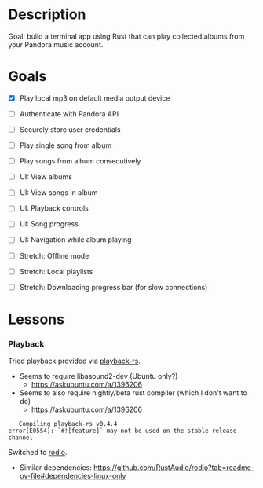 # Description
Goal: build a terminal app using Rust that can play collected albums from your Pandora music account.

# Goals
 - [x] Play local mp3 on default media output device
 - [ ] Authenticate with Pandora API
 - [ ] Securely store user credentials
 - [ ] Play single song from album
 - [ ] Play songs from album consecutively
 - [ ] UI: View albums
 - [ ] UI: View songs in album
 - [ ] UI: Playback controls 
 - [ ] UI: Song progress
 - [ ] UI: Navigation while album playing
 - [ ] Stretch: Offline mode
 - [ ] Stretch: Local playlists
 - [ ] Stretch: Downloading progress bar (for slow connections)



# Lessons
### Playback
Tried playback provided via [playback-rs](https://crates.io/crates/playback-rs/0.4.4).
 - Seems to require libasound2-dev (Ubuntu only?)
   - https://askubuntu.com/a/1396206
 - Seems to also require nightly/beta rust compiler (which I don't want to do)
   - https://askubuntu.com/a/1396206
```
   Compiling playback-rs v0.4.4
error[E0554]: `#![feature]` may not be used on the stable release channel
```

Switched to [rodio](https://crates.io/crates/rodio).
 - Similar dependencies: https://github.com/RustAudio/rodio?tab=readme-ov-file#dependencies-linux-only
